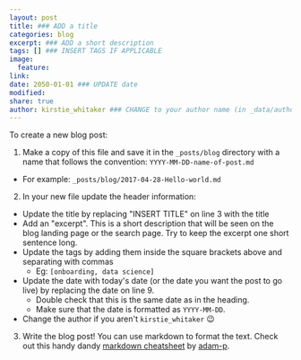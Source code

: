 ```yaml
---
layout: post
title: ### ADD a title
categories: blog
excerpt: ### ADD a short description
tags: [] ### INSERT TAGS IF APPLICABLE
image:
  feature:
link: 
date: 2050-01-01 ### UPDATE date
modified:
share: true
author: kirstie_whitaker ### CHANGE to your author name (in _data/authors.yml)
---
```


To create a new blog post:

1. Make a copy of this file and save it in the `_posts/blog` directory with a name that follows the convention: `YYYY-MM-DD-name-of-post.md`
  * For example: `_posts/blog/2017-04-28-Hello-world.md`
2. In your new file update the header information:
  * Update the title by replacing "INSERT TITLE" on line 3 with the title
  * Add an "excerpt". This is a short description that will be seen on the blog landing page or the search page. Try to keep the excerpt one short sentence long.
  * Update the tags by adding them inside the square brackets above and separating with commas
    * Eg: `[onboarding, data science]`
  * Update the date with today's date (or the date you want the post to go live) by replacing the date on line 9.
    * Double check that this is the same date as in the heading.
    * Make sure that the date is formatted as `YYYY-MM-DD`.
  * Change the author if you aren't `kirstie_whitaker` :wink:
  
3. Write the blog post! You can use markdown to format the text. Check out this handy dandy [markdown cheatsheet](https://github.com/adam-p/markdown-here/wiki/Markdown-Cheatsheet) by [adam-p](https://github.com/adam-p).
